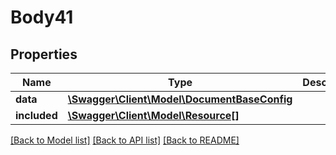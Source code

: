 # Body41

## Properties
Name | Type | Description | Notes
------------ | ------------- | ------------- | -------------
**data** | [**\Swagger\Client\Model\DocumentBaseConfig**](DocumentBaseConfig.md) |  | [optional] 
**included** | [**\Swagger\Client\Model\Resource[]**](Resource.md) |  | [optional] 

[[Back to Model list]](../../README.md#documentation-for-models) [[Back to API list]](../../README.md#documentation-for-api-endpoints) [[Back to README]](../../README.md)

